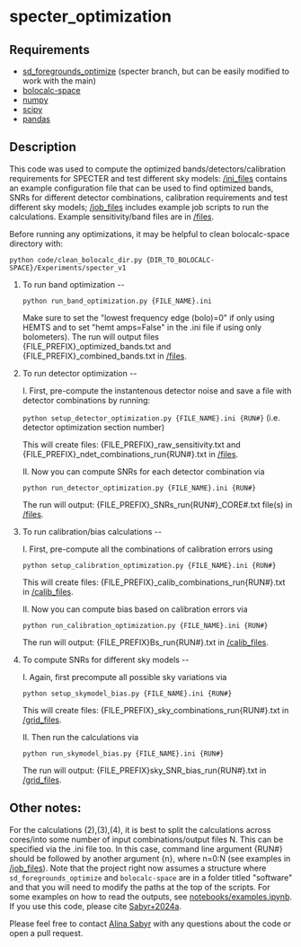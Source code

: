 # specter_optimization

## Requirements

- [sd_foregrounds_optimize](https://github.com/asabyr/sd_foregrounds_optimize) (specter branch, but can be easily modified to work with the main)
- [bolocalc-space](https://github.com/csierra2/bolocalc-space)
- [numpy](https://numpy.org/)
- [scipy](https://scipy.org/)
- [pandas](https://pandas.pydata.org/)

## Description 
This code was used to compute the optimized bands/detectors/calibration requirements for SPECTER and test different sky models: [/ini_files](/ini_files) contains an example configuration file that can be used to find optimized bands, SNRs for different detector combinations, calibration requirements and test different sky models; [/job_files](/job_files) includes example job scripts to run the calculations. Example sensitivity/band files are in [/files](/files). 

Before running any optimizations, it may be helpful to clean bolocalc-space directory with:

```python code/clean_bolocalc_dir.py {DIR_TO_BOLOCALC-SPACE}/Experiments/specter_v1```


1. To run band optimization -- 

      ```python run_band_optimization.py {FILE_NAME}.ini```

   Make sure to set the "lowest frequency edge (bolo)=0" if only using HEMTS and to set "hemt amps=False" in the .ini file if using only bolometers).
   The run will output files {FILE_PREFIX}_optimized_bands.txt and {FILE_PREFIX}_combined_bands.txt in [/files](/files).

2. To run detector optimization -- 

   I. First, pre-compute the instantenous detector noise and save a file with detector combinations by running:

      ```python setup_detector_optimization.py {FILE_NAME}.ini {RUN#}``` (i.e. detector optimization section number)

   This will create files: {FILE_PREFIX}_raw_sensitivity.txt and {FILE_PREFIX}_ndet_combinations_run{RUN#}.txt in [/files](/files).
   
   II. Now you can compute SNRs for each detector combination via

      ```python run_detector_optimization.py {FILE_NAME}.ini {RUN#}```

   The run will output: {FILE_PREFIX}_SNRs_run{RUN#}_CORE#.txt file(s) in [/files](/files). 

2. To run calibration/bias calculations --

   I. First, pre-compute all the combinations of calibration errors using

      ```python setup_calibration_optimization.py {FILE_NAME}.ini {RUN#}```

   This will create files: {FILE_PREFIX}_calib_combinations_run{RUN#}.txt in [/calib_files](/calib_files).

   II. Now you can compute bias based on calibration errors via 

      ```python run_calibration_optimization.py {FILE_NAME}.ini {RUN#}``` 

   The run will output: {FILE_PREFIX}Bs_run{RUN#}.txt in [/calib_files](/calib_files).

4. To compute SNRs for different sky models --

   I. Again, first precompute all possible sky variations via 

      ```python setup_skymodel_bias.py {FILE_NAME}.ini {RUN#}```
   
   This will create files: {FILE_PREFIX}_sky_combinations_run{RUN#}.txt in [/grid_files](/grid_files).

   II. Then run the calculations via

      ```python run_skymodel_bias.py {FILE_NAME}.ini {RUN#}``` 

   The run will output: {FILE_PREFIX}sky_SNR_bias_run{RUN#}.txt in [/grid_files](/grid_files). 

## Other notes:
For the calculations (2),(3),(4), it is best to split the calculations across cores/into some number of input combinations/output files N. This can be specified via the .ini file too. In this case, command line argument {RUN#} should be followed by another argument {n}, where n=0:N (see examples in [/job_files](/job_files)). Note that the project right now assumes a structure where `sd_foregrounds_optimize` and `bolocalc-space` are in a folder titled "software" and that you will need to modify the paths at the top of the scripts. For some examples on how to read the outputs, see [notebooks/examples.ipynb](notebooks/examples.ipynb). If you use this code, please cite [Sabyr+2024a](https://arxiv.org/abs/2409.12188).


Please feel free to contact [Alina Sabyr](as6131@columbia.edu) with any questions about the code or open a pull request.




